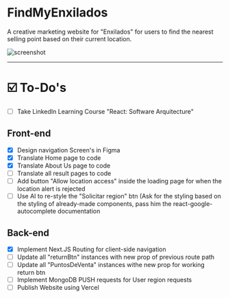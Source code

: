 # FindMyEnxilados

A creative marketing website for "Enxilados" for users to find the nearest selling point based on their current location.

![screenshot](https://i.ibb.co/cxw79Kb/68747470733a2f2f692e6962622e636f2f73355a326e736b2f53637265656e73686f742d323032342d30322d30382d61742d.png)

---

# ☑️  To-Do's
- [ ] Take LinkedIn Learning Course "React: Software Arquitecture"

## Front-end
- [x] Design navigation Screen's in Figma
- [x] Translate Home page to code
- [x] Translate About Us page to code
- [ ] Translate all result pages to code
- [ ] Add button "Allow location access" inside the loading page for when the location alert is rejected
- [ ] Use AI to re-style the "Solicitar region" btn (Ask for the styling based on the styling of already-made components, pass him the react-google-autocomplete documentation

## Back-end
- [x] Implement Next.JS Routing for client-side navigation
- [ ] Update all "returnBtn" instances with new prop of previous route path
- [ ] Update all "PuntosDeVenta" instances withe new prop for working return btn
- [ ] Implement MongoDB PUSH requests for User region requests
- [ ] Publish Website using Vercel
